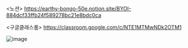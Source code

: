 
<노션>
https://earthy-bongo-50e.notion.site/BYOI-884dcf33ffb24f589278bc21e8bdc0ca
    
<구글클래스룸>
https://classroom.google.com/c/NTE1MTMwNDk2OTM1

![image](https://github.com/pointmina/ETC/assets/68779817/28c09aa4-be72-402f-b1ec-fb7943957fad)
